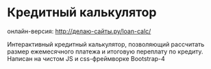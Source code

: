 # Кредитный калькулятор
онлайн-версия: http://делаю-сайты.ру/loan-calc/  

Интерактивный кредитный калькулятор, позволяющий рассчитать размер ежемесячного платежа и итоговую переплату по кредиту.  
Написан на чистом JS и css-фреймворке Bootstrap-4
